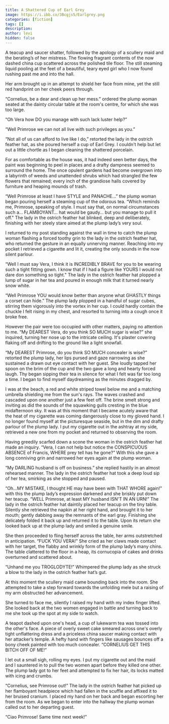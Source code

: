 ```yaml
---
title: A Shattered Cup of Earl Grey
image: https://i.ibb.co/3Bcgjs5/Earlgrey.png
categories: [fiction]
tags: []
description:
author: levi
hidden: false
---
```


A teacup and saucer shatter, followed by the apology of a scullery maid and the berating’s of her mistress. The flowing fragrant contents of the now dashed china cup scattered across the polished tile floor. The still steaming liquid pooling at the feet of a beautiful, teary eyed girl who I now found rushing past me and into the hall.

Her arm brought up in an attempt to shield her face from mine, yet the still red handprint on her cheek peers through.

“Cornelius, be a dear and clean up her mess.” ordered the plump woman seated at the dainty circular table at the room's centre, for which she was too large.

“Oh Vera how DO you manage with such lack luster help?”

“Well Primrose we can not all live with such privileges as you.”

“Not all of us can afford to live like I do,” retorted the lady in the ostrich feather hat, as she poured herself a cup of Earl Grey. I couldn't help but let out a little chortle as I began cleaning the shattered porcelain.

For as comfortable as the house was, it had indeed seen better days, the paint was beginning to peel in places and a drafty dampness seemed to surround the home. The once opulent gardens had become overgrown into a labyrinth of weeds and unattended shrubs which had strangled the few flowers that remained; every inch of the grandiose halls covered by furniture and heaping mounds of trash.

“Well Primrose at least I have STYLE and PANACHE…” the plump woman began pouring herself a steaming cup of the odorous tea. “Which reminds me, Primrose, speaking of style. I must say that, on normal circumstances such a… FLAMBOYANT… hat would be gaudy… but you manage to pull it off." The lady in the ostrich feather hat blinked, deep and deliberately, finishing with her steely stare aimed at the plump lady’s very soul.

I returned to my post standing against the wall in time to catch the plump woman flashing a forced toothy grin to the lady in the ostrich feather hat, who returned the gesture in an equally unnerving manner. Reaching into my pocket I retrieved a cigarette and lit it, creating the only sounds in the now silent parlour.

“Well I must say Vera, I think it is INCREDIBLY BRAVE for you to be wearing such a tight fitting gown. I know that if I had a figure like YOURS I would not dare don something so tight." The lady in the ostrich feather hat plopped a lump of sugar in her tea and poured in enough milk that it turned nearly snow white.

“Well Primrose YOU would know better than anyone what GHASTLY things a corset can hide.” The plump lady plopped in a handful of sugar cubes, stirring them vigorously into the vortex in her cup. I could hardly contain the chuckle I felt rising in my chest, and resorted to turning into a cough once it broke free.

However the pair were too occupied with other matters, paying no attention to me. “My DEAREST Vera, do you think SO MUCH sugar is wise?” she inquired, turning her nose up to the intricate ceiling. It's plaster covering flaking off and drifting to the ground like a light snowfall.

“My DEAREST Primrose, do you think SO MUCH concealer is wise?” retorted the plump lady, her lips pursed and gaze narrowing as she sustained a drawn out eye contact with her guest.
She loudly tapped her spoon on the brim of the cup and the two gave a long and hearty forced laugh. Thy began sipping their tea in silence for what I felt was far too long a time. I began to find myself daydreaming as the minutes dragged by.

I was at the beach, a red and white striped towel below me and a matching umbrella shielding me from the sun's rays. The waves crashed and cascaded upon one another just a few feet off. The brine smelt strong and inviting as did the sounds of the squawking gulls cresting in the blue midafternoon sky. It was at this moment that I became  acutely aware that the heat of my cigarette was coming dangerously close to my gloved hand. I no longer found myself at the picturesque seaside, but in the dim and drafty parlour of the plump lady. I put my cigarette out in the ashtray at my side, retrieved a new one from my pocket and returned to observing the room.

Having greedily scarfed down a scone the woman in the ostrich feather hat made an inquiry. “Vera, I can not help but notice the CONSPICUOUS ABSENCE of Francis, WHERE prey tell has he gone?” With this she gave a long conniving grin and narrowed her eyes again at the plump woman.

“My DARLING husband is off on business.” she replied hastily in an almost rehearsed manner. The lady in the ostrich feather hat took a deep loud sip of her tea, smirking as she stopped and paused.

“Oh…MY MISTAKE, I thought HE may have been with THAT WHORE again!” with this the plump lady’s expression darkened and she briskly put down her teacup.
“WELL Primrose, at least MY husband ISN'T IN AN URN!” The lady in the ostrich feather hat daintily placed her teacup on the tiny table. Silently she retrieved the napkin at her right hand, and brought it to her mouth; gently dabbing away the remnants of the earl gray. Finishing she delicately folded it back up and returned it to the table. Upon its return she looked back up at the plump lady and smiled a genuine smile.

She then proceeded to fling herself across the table, her arms outstretched in anticipation. “FUCK YOU VERA!” She cried as her claws made contact with her target, the flabby and wrinkly form of the plump lady’s many chins. The table clattered to the floor in a heap, its cornucopia of cakes and drinks overturned and scattered about.

“Unhand me you TROGLODYTE!” Whimpered the plump lady as she struck a blow to the lady in the ostrich feather hat’s gut.

At this moment the scullery maid came bounding back into the room. She attempted to take a step forward towards the unfolding mele but a raising of my arm obstructed her advancement.

She turned to face me, silently I raised my hand with my index finger lifted. She looked back at the two women engaged in battle and turning back to me she took up the spot at my side to watch.

A teapot dashed upon one's head, a cup of lukewarm tea was tossed into the other's face. A piece of overly sweet cake smeared across one's overly tight unflattering dress and a priceless china saucer making contact with her attacker’s temple. A hefty hand with fingers like sausages bounces off a bony cheek painted with too much concealer.
“CORNELIUS GET THIS BITCH OFF OF ME!”

I let out a small sigh, rolling my eyes. I put my cigarette out and the maid and I sauntered in to pull the two women apart before they killed one other. The plump lady got to her feet and attempted to fix her hair, its locks matted with icing and crumbs.

“Cornelius, see Primrose out!” The lady in the ostrich feather hat picked up her flamboyant headpiece which had fallen in the scuffle and affixed it to her bruised cranium. I placed my hand on her back and began escorting her from the room. As we began to enter into the hallway the plump woman called out to her departing guest.

“Ciao Primrose! Same time next week!”
